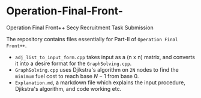 # Operation-Final-Front-
Operation Final Front++ Secy Recruitment Task Submission


The repository contains files essentially for Part-II of `Operation Final Front++`.
* `adj_list_to_input_form.cpp` takes input as a (n x n) matrix, and converts it into a desire format for the `GraphSolving.cpp`.
* ``GraphSolving.cpp`` uses Djikstra's algorithm on `2N` nodes to find the `minimum` fuel cost to reach base $N-1$ from base $0$.
* `Explanation.md`, a markdown file which explains the input procedure, Djikstra's algorithm, and code working etc.


